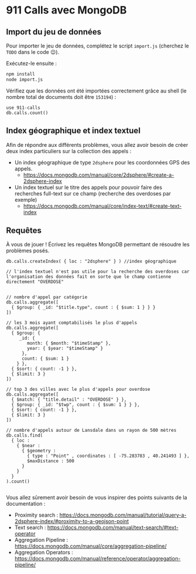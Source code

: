 # 911 Calls avec MongoDB

## Import du jeu de données

Pour importer le jeu de données, complétez le script `import.js` (cherchez le `TODO` dans le code :wink:).

Exécutez-le ensuite :

```bash
npm install
node import.js
```

Vérifiez que les données ont été importées correctement grâce au shell (le nombre total de documents doit être `153194`) :

```
use 911-calls
db.calls.count()
```

## Index géographique et index textuel

Afin de répondre aux différents problèmes, vous allez avoir besoin de créer deux index particuliers sur la collection des appels :

* Un index géographique de type `2dsphere` pour les coordonnées GPS des appels.
  * https://docs.mongodb.com/manual/core/2dsphere/#create-a-2dsphere-index
* Un index textuel sur le titre des appels pour pouvoir faire des recherches full-text sur ce champ (recherche des overdoses par exemple)
  * https://docs.mongodb.com/manual/core/index-text/#create-text-index

## Requêtes

À vous de jouer ! Écrivez les requêtes MongoDB permettant de résoudre les problèmes posés.

```
db.calls.createIndex( { loc : "2dsphere" } ) //index géographique

// l'index textuel n'est pas utile pour la recherche des overdoses car l'organisation des données fait en sorte que le champ contienne directement "OVERDOSE"


// nombre d'appel par catégorie
db.calls.aggregate([
  { $group: { _id: "$title.type", count : { $sum: 1 } } }
])

// les 3 mois ayant comptabilisés le plus d'appels
db.calls.aggregate([
  { $group: {
     _id: {
        month: { $month: "$timeStamp" },
        year: { $year: "$timeStamp" }
      },
      count: { $sum: 1 }
    } },
  { $sort: { count: -1 } },
  { $limit: 3 }
])

// top 3 des villes avec le plus d'appels pour overdose
db.calls.aggregate([  
  { $match: { "title.detail" : "OVERDOSE" } },
  { $group: { _id: "$twp", count : { $sum: 1 } } },
  { $sort: { count: -1 } },
  { $limit: 3 }
])

// nombre d'appels autour de Lansdale dans un rayon de 500 mètres
db.calls.find(
  { loc :
    { $near :
      { $geometry :
        { type : "Point" , coordinates : [ -75.283783 , 40.241493 ] },
        $maxDistance : 500
      }
    }
  }
).count()


```

Vous allez sûrement avoir besoin de vous inspirer des points suivants de la documentation :

* Proximity search : https://docs.mongodb.com/manual/tutorial/query-a-2dsphere-index/#proximity-to-a-geojson-point
* Text search : https://docs.mongodb.com/manual/text-search/#text-operator
* Aggregation Pipeline : https://docs.mongodb.com/manual/core/aggregation-pipeline/
* Aggregation Operators : https://docs.mongodb.com/manual/reference/operator/aggregation-pipeline/
